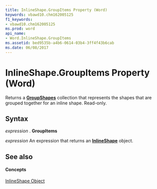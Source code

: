 ```yaml
---
title: InlineShape.GroupItems Property (Word)
keywords: vbawd10.chm162005125
f1_keywords:
- vbawd10.chm162005125
ms.prod: word
api_name:
- Word.InlineShape.GroupItems
ms.assetid: bed9535b-a4b6-0614-03b4-3ff4f43b6cab
ms.date: 06/08/2017
---
```



# InlineShape.GroupItems Property (Word)

Returns a **[GroupShapes](groupshapes-object-word.md)** collection that represents the shapes that are grouped together for an inline shape. Read-only.


## Syntax

 _expression_ . **GroupItems**

 _expression_ An expression that returns an **[InlineShape](inlineshape-object-word.md)** object.


## See also


#### Concepts


[InlineShape Object](inlineshape-object-word.md)

